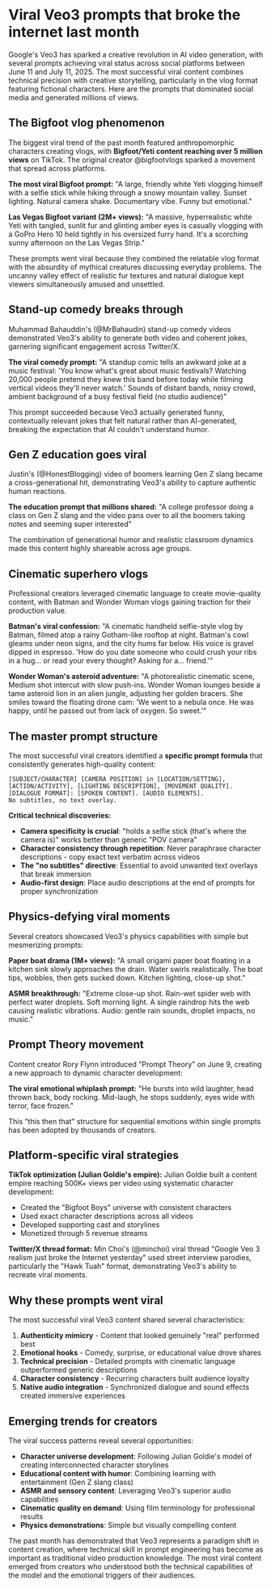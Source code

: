 # Viral Veo3 prompts that broke the internet last month

Google's Veo3 has sparked a creative revolution in AI video generation, with several prompts achieving viral status across social platforms between June 11 and July 11, 2025. The most successful viral content combines technical precision with creative storytelling, particularly in the vlog format featuring fictional characters. Here are the prompts that dominated social media and generated millions of views.

## The Bigfoot vlog phenomenon

The biggest viral trend of the past month featured anthropomorphic characters creating vlogs, with **Bigfoot/Yeti content reaching over 5 million views** on TikTok. The original creator @bigfootvlogs sparked a movement that spread across platforms.

**The most viral Bigfoot prompt:**
"A large, friendly white Yeti vlogging himself with a selfie stick while hiking through a snowy mountain valley. Sunset lighting. Natural camera shake. Documentary vibe. Funny but emotional."

**Las Vegas Bigfoot variant (2M+ views):**
"A massive, hyperrealistic white Yeti with tangled, sunlit fur and glinting amber eyes is casually vlogging with a GoPro Hero 10 held tightly in his oversized furry hand. It's a scorching sunny afternoon on the Las Vegas Strip."

These prompts went viral because they combined the relatable vlog format with the absurdity of mythical creatures discussing everyday problems. The uncanny valley effect of realistic fur textures and natural dialogue kept viewers simultaneously amused and unsettled.

## Stand-up comedy breaks through

Muhammad Bahauddin's (@MrBahaudin) stand-up comedy videos demonstrated Veo3's ability to generate both video and coherent jokes, garnering significant engagement across Twitter/X.

**The viral comedy prompt:**
"A standup comic tells an awkward joke at a music festival: 'You know what's great about music festivals? Watching 20,000 people pretend they knew this band before today while filming vertical videos they'll never watch.' Sounds of distant bands, noisy crowd, ambient background of a busy festival field (no studio audience)"

This prompt succeeded because Veo3 actually generated funny, contextually relevant jokes that felt natural rather than AI-generated, breaking the expectation that AI couldn't understand humor.

## Gen Z education goes viral

Justin's (@HonestBlogging) video of boomers learning Gen Z slang became a cross-generational hit, demonstrating Veo3's ability to capture authentic human reactions.

**The education prompt that millions shared:**
"A college professor doing a class on Gen Z slang and the video pans over to all the boomers taking notes and seeming super interested"

The combination of generational humor and realistic classroom dynamics made this content highly shareable across age groups.

## Cinematic superhero vlogs

Professional creators leveraged cinematic language to create movie-quality content, with Batman and Wonder Woman vlogs gaining traction for their production value.

**Batman's viral confession:**
"A cinematic handheld selfie-style vlog by Batman, filmed atop a rainy Gotham-like rooftop at night. Batman's cowl gleams under neon signs, and the city hums far below. His voice is gravel dipped in espresso. 'How do you date someone who could crush your ribs in a hug... or read your every thought? Asking for a... friend.'"

**Wonder Woman's asteroid adventure:**
"A photorealistic cinematic scene, Medium shot intercut with slow push-ins. Wonder Woman lounges beside a tame asteroid lion in an alien jungle, adjusting her golden bracers. She smiles toward the floating drone cam: 'We went to a nebula once. He was happy, until he passed out from lack of oxygen. So sweet.'"

## The master prompt structure

The most successful viral creators identified a **specific prompt formula** that consistently generates high-quality content:

```
[SUBJECT/CHARACTER] [CAMERA POSITION] in [LOCATION/SETTING], 
[ACTION/ACTIVITY], [LIGHTING DESCRIPTION], [MOVEMENT QUALITY]. 
[DIALOGUE FORMAT]: [SPOKEN CONTENT]. [AUDIO ELEMENTS]. 
No subtitles, no text overlay.
```

**Critical technical discoveries:**
- **Camera specificity is crucial**: "holds a selfie stick (that's where the camera is)" works better than generic "POV camera"
- **Character consistency through repetition**: Never paraphrase character descriptions - copy exact text verbatim across videos
- **The "no subtitles" directive**: Essential to avoid unwanted text overlays that break immersion
- **Audio-first design**: Place audio descriptions at the end of prompts for proper synchronization

## Physics-defying viral moments

Several creators showcased Veo3's physics capabilities with simple but mesmerizing prompts:

**Paper boat drama (1M+ views):**
"A small origami paper boat floating in a kitchen sink slowly approaches the drain. Water swirls realistically. The boat tips, wobbles, then gets sucked down. Kitchen lighting, close-up shot."

**ASMR breakthrough:**
"Extreme close-up shot. Rain-wet spider web with perfect water droplets. Soft morning light. A single raindrop hits the web causing realistic vibrations. Audio: gentle rain sounds, droplet impacts, no music."

## Prompt Theory movement

Content creator Rory Flynn introduced "Prompt Theory" on June 9, creating a new approach to dynamic character development:

**The viral emotional whiplash prompt:**
"He bursts into wild laughter, head thrown back, body rocking. Mid-laugh, he stops suddenly, eyes wide with terror, face frozen."

This "this then that" structure for sequential emotions within single prompts has been adopted by thousands of creators.

## Platform-specific viral strategies

**TikTok optimization (Julian Goldie's empire):**
Julian Goldie built a content empire reaching 500K+ views per video using systematic character development:
- Created the "Bigfoot Boys" universe with consistent characters
- Used exact character descriptions across all videos
- Developed supporting cast and storylines
- Monetized through 5 revenue streams

**Twitter/X thread format:**
Min Choi's (@minchoi) viral thread "Google Veo 3 realism just broke the Internet yesterday" used street interview parodies, particularly the "Hawk Tuah" format, demonstrating Veo3's ability to recreate viral moments.

## Why these prompts went viral

The most successful viral Veo3 content shared several characteristics:

1. **Authenticity mimicry** - Content that looked genuinely "real" performed best
2. **Emotional hooks** - Comedy, surprise, or educational value drove shares
3. **Technical precision** - Detailed prompts with cinematic language outperformed generic descriptions
4. **Character consistency** - Recurring characters built audience loyalty
5. **Native audio integration** - Synchronized dialogue and sound effects created immersive experiences

## Emerging trends for creators

The viral success patterns reveal several opportunities:

- **Character universe development**: Following Julian Goldie's model of creating interconnected character storylines
- **Educational content with humor**: Combining learning with entertainment (Gen Z slang class)
- **ASMR and sensory content**: Leveraging Veo3's superior audio capabilities
- **Cinematic quality on demand**: Using film terminology for professional results
- **Physics demonstrations**: Simple but visually compelling content

The past month has demonstrated that Veo3 represents a paradigm shift in content creation, where technical skill in prompt engineering has become as important as traditional video production knowledge. The most viral content emerged from creators who understood both the technical capabilities of the model and the emotional triggers of their audiences.